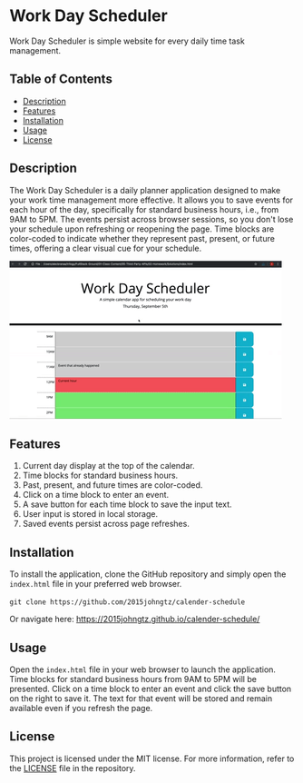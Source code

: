 # Work Day Scheduler

Work Day Scheduler is simple website for every daily time task management.

## Table of Contents

- [Description](#description)
- [Features](#features)
- [Installation](#installation)
- [Usage](#usage)
- [License](#license)

## Description

The Work Day Scheduler is a daily planner application designed to make your work time management more effective. It allows you to save events for each hour of the day, specifically for standard business hours, i.e., from 9AM to 5PM. The events persist across browser sessions, so you don't lose your schedule upon refreshing or reopening the page. Time blocks are color-coded to indicate whether they represent past, present, or future times, offering a clear visual cue for your schedule.

![Work-Day-Scheduler](./Assets/05-third-party-apis-homework-demo.gif)

## Features

1. Current day display at the top of the calendar.
2. Time blocks for standard business hours.
3. Past, present, and future times are color-coded.
4. Click on a time block to enter an event.
5. A save button for each time block to save the input text.
6. User input is stored in local storage.
7. Saved events persist across page refreshes.

## Installation

To install the application, clone the GitHub repository and simply open the `index.html` file in your preferred web browser.

```git clone https://github.com/2015johngtz/calender-schedule```

Or navigate here: https://2015johngtz.github.io/calender-schedule/

## Usage

Open the `index.html` file in your web browser to launch the application. Time blocks for standard business hours from 9AM to 5PM will be presented. Click on a time block to enter an event and click the save button on the right to save it. The text for that event will be stored and remain available even if you refresh the page.

## License

This project is licensed under the MIT license. For more information, refer to the [LICENSE](LICENSE) file in the repository.